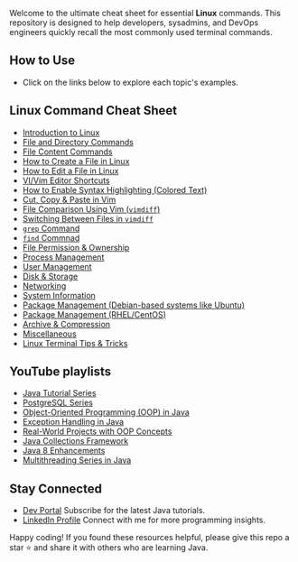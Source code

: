 Welcome to the ultimate cheat sheet for essential **Linux** commands.
This repository is designed to help developers, sysadmins, and DevOps engineers quickly recall the most commonly used terminal commands.

## How to Use
* Click on the links below to explore each topic's examples.

## Linux Command Cheat Sheet
- [Introduction to Linux](introduction.md)
- [File and Directory Commands](File&DirectoryCommands.md)
- [File Content Commands](FileContentCommands.md)
- [How to Create a File in Linux](CreateFile.md)
- [How to Edit a File in Linux](EditFile.md)
- [VI/Vim Editor Shortcuts](VI&VimEditorShortcuts.md)
- [How to Enable Syntax Highlighting (Colored Text)](HighlightingSytnax.md)
- [Cut, Copy & Paste in Vim](CutCopy&PasteVim.md)
- [File Comparison Using Vim (`vimdiff`)](FileComparison.md)
- [Switching Between Files in `vimdiff`](SwitchingBetweenFiles.md)
- [`grep` Command](grepCommands.md)
- [`find` Commnad](findCommand.md)
- [File Permission & Ownership](FilePermission&Ownership.md)
- [Process Management](ProcessManagement.md)
- [User Management](UserManagement.md)
- [Disk & Storage](Disk&Storage.md)
- [Networking](Networking.md)
- [System Information](SystemInformation.md)
- [Package Management (Debian-based systems like Ubuntu)](PackageManagementUbuntu.md)
- [Package Management (RHEL/CentOS)](PackageManagementRHEL&CentOS.md)
- [Archive & Compression](Archive&Compression.md)
- [Miscellaneous](Miscellaneous.md)
- [Linux Terminal Tips & Tricks](linux-terminal-tips.md)

## YouTube playlists
* [Java Tutorial Series](https://www.youtube.com/playlist?list=PLKrxcqbQdCgZDkAiCs6uGFK7yzhFkjNJU)
* [PostgreSQL Series](https://www.youtube.com/playlist?list=PLKrxcqbQdCga1o3NbaommIaQmqDJ_Y3Vo)
* [Object-Oriented Programming (OOP) in Java](https://www.youtube.com/playlist?list=PLKrxcqbQdCgbF2t_O8w2Kjx0R7qYTA2XB)
* [Exception Handling in Java](https://www.youtube.com/playlist?list=PLKrxcqbQdCgYT9Eq36sZshd-GurkK2g1d)
* [Real-World Projects with OOP Concepts](https://www.youtube.com/playlist?list=PLKrxcqbQdCgaAtUObt11xA63eO7kx4Epj)
* [Java Collections Framework](https://www.youtube.com/playlist?list=PLKrxcqbQdCgbW61Q0L9gIPE-DdnklEBxy)
* [Java 8 Enhancements](https://www.youtube.com/playlist?list=PLKrxcqbQdCgbYmzd0OuxRVm5FZes2XySj)
* [Multithreading Series in Java](https://www.youtube.com/playlist?list=PLKrxcqbQdCgahnSGPIJehTKtUU_0kSevR)

## Stay Connected
* [Dev Portal](https://www.youtube.com/@DevPortal2114)
Subscribe for the latest Java tutorials.
* [LinkedIn Profile](https://www.linkedin.com/in/nakul-mitra-microservices-spring-boot-java-postgresql/)
Connect with me for more programming insights.

Happy coding! If you found these resources helpful, please give this repo a star ⭐ and share it with others who are learning Java.